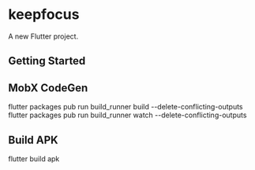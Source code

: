 # keepfocus

A new Flutter project.

## Getting Started

## MobX CodeGen
flutter packages pub run build_runner build --delete-conflicting-outputs
flutter packages pub run build_runner watch --delete-conflicting-outputs

## Build APK
flutter build apk
